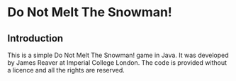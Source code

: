 Do Not Melt The Snowman!
================

Introduction
--------------------------
This is a simple Do Not Melt The Snowman! game in Java.
It was developed by James Reaver at Imperial College London.
The code is provided without a licence and all the rights are reserved.
